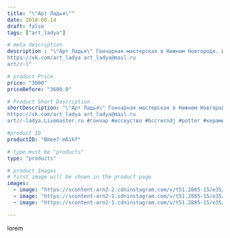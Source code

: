```yaml
---
title: "\"Арт Ладья\""
date: 2018-08-14
draft: false
tags: ["art_ladya"]

# meta description
description : "\"Арт Ладья\" Гончарная мастерская в Нижнем Новгороде. Изготовление керамики и мастер//-классы по обучению. 
https://vk.com/art_ladya art_ladya@mail.ru 
art//-l"

# product Price
price: "3000"
priceBefore: "3600.0"

# Product Short Description
shortDescription: "\"Арт Ладья\" Гончарная мастерская в Нижнем Новгороде. Изготовление керамики и мастер//-классы по обучению. 
https://vk.com/art_ladya art_ladya@mail.ru 
art//-ladya.Livemaster.ru #гончар #исскуство #bccrecndj #potter #керамикадляинтерьера #керамикаручнаяработа #керамиканазаказ #handmade #посудаизглины #керамика #гончарнаяпосуда #lovestory story #эксклюзивнаякерамика #painter #dishes #decor #ceramicar #nntoday #claygoods #restaurant #earthenware #ceramic #design #lavstore #magic #эксклюзив #ceramicart #кружки #clay #авторскаякерамика"

#product ID
productID: "Bmee7-mA1kf"

# type must be "products"
type: "products"

# product Images
# first image will be shown in the product page
images:
  - image: "https://scontent-arn2-2.cdninstagram.com/v/t51.2885-15/e35/40412894_482122738957109_3413274908870836224_n.jpg?tp=1&_nc_ht=scontent-arn2-2.cdninstagram.com&_nc_cat=105&_nc_ohc=TlcgYNA2OWwAX-niuc0&oh=4b7f7fb0e2c1aff03aab681907061fed&oe=606D1E2C&ig_cache_key=MTg0NjA0NzAwNjIzMTEyNDg0Nw%3D%3D.2"
  - image: "https://scontent-arn2-1.cdninstagram.com/v/t51.2885-15/e35/40051114_1669033976559002_7889083306107469824_n.jpg?tp=1&_nc_ht=scontent-arn2-1.cdninstagram.com&_nc_cat=102&_nc_ohc=fgzS9y8IOvoAX_J0qwR&oh=ba016412cf5086ae659ae37c48d0ea89&oe=606A1E7E&ig_cache_key=MTg0NjA0NzAxNjc3NTczMjg3Nw%3D%3D.2"
  - image: "https://scontent-arn2-1.cdninstagram.com/v/t51.2885-15/e35/40927893_1048521758661774_599637959200735232_n.jpg?tp=1&_nc_ht=scontent-arn2-1.cdninstagram.com&_nc_cat=106&_nc_ohc=5nZ1xjJchmoAX-nxA4W&oh=ed85caa2e284dd7fb9139446f9221fc3&oe=606CC51A&ig_cache_key=MTg0NjA0NzAyNjYyMzg2NjU0NQ%3D%3D.2"

---
```

lorem
